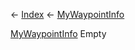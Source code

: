 ← [Index](Api-Index) ← [MyWaypointInfo](Sandbox.ModAPI.Ingame.MyWaypointInfo)

[MyWaypointInfo](Sandbox.ModAPI.Ingame.MyWaypointInfo) Empty
